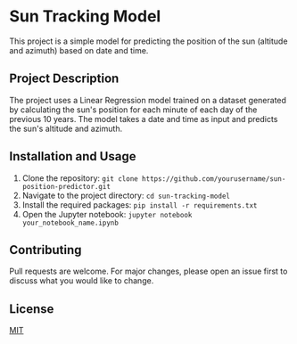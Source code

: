 # Sun Tracking Model

This project is a simple model for predicting the position of the sun (altitude and azimuth) based on date and time.

## Project Description

The project uses a Linear Regression model trained on a dataset generated by calculating the sun's position for each minute of each day of the previous 10 years. The model takes a date and time as input and predicts the sun's altitude and azimuth.

## Installation and Usage

1. Clone the repository: `git clone https://github.com/yourusername/sun-position-predictor.git`
2. Navigate to the project directory: `cd sun-tracking-model`
3. Install the required packages: `pip install -r requirements.txt`
4. Open the Jupyter notebook: `jupyter notebook your_notebook_name.ipynb`

## Contributing

Pull requests are welcome. For major changes, please open an issue first to discuss what you would like to change.

## License

[MIT](https://choosealicense.com/licenses/mit/)
